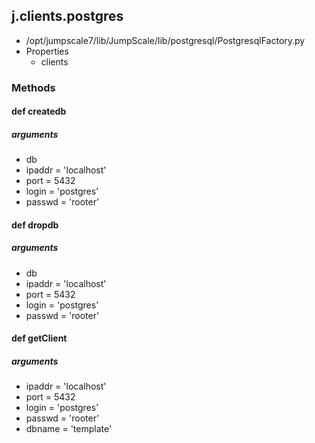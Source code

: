 <!-- toc -->
## j.clients.postgres

- /opt/jumpscale7/lib/JumpScale/lib/postgresql/PostgresqlFactory.py
- Properties
    - clients

### Methods

    

#### def createdb 

##### arguments

- db
- ipaddr = 'localhost'
- port = 5432
- login = 'postgres'
- passwd = 'rooter'

#### def dropdb 

##### arguments

- db
- ipaddr = 'localhost'
- port = 5432
- login = 'postgres'
- passwd = 'rooter'

#### def getClient 

##### arguments

- ipaddr = 'localhost'
- port = 5432
- login = 'postgres'
- passwd = 'rooter'
- dbname = 'template'


